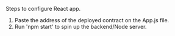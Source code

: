Steps to configure React app.

1. Paste the address of the deployed contract on the App.js file.
2. Run 'npm start'  to spin up the backend/Node server.
